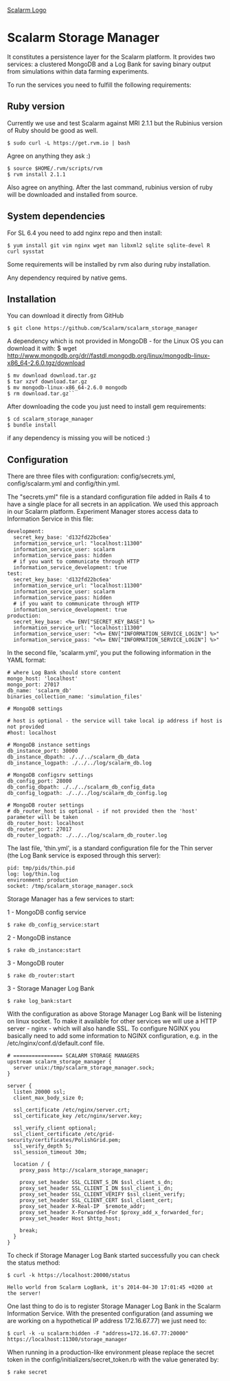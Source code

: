[Scalarm Logo](http://scalarm.com/images/scalarmNiebieskiemale.png)

Scalarm Storage Manager
=======================

It constitutes a persistence layer for the Scalarm platform. It provides two services: a clustered MongoDB and
a Log Bank for saving binary output from simulations within data farming experiments.

To run the services you need to fulfill the following requirements:

Ruby version
------------
Currently we use and test Scalarm against MRI 2.1.1 but the Rubinius version of Ruby should be good as well.

```
$ sudo curl -L https://get.rvm.io | bash
```

Agree on anything they ask :)

```
$ source $HOME/.rvm/scripts/rvm
$ rvm install 2.1.1
```

Also agree on anything. After the last command, rubinius version of ruby will be downloaded and installed from source.


System dependencies
-------------------

For SL 6.4 you need to add nginx repo and then install:

```
$ yum install git vim nginx wget man libxml2 sqlite sqlite-devel R curl sysstat
```

Some requirements will be installed by rvm also during ruby installation.

Any dependency required by native gems.

Installation
------------

You can download it directly from GitHub

```
$ git clone https://github.com/Scalarm/scalarm_storage_manager
```

A dependency which is not provided in MongoDB - for the Linux OS you can download it with:
$ wget http://www.mongodb.org/dr//fastdl.mongodb.org/linux/mongodb-linux-x86_64-2.6.0.tgz/download

```
$ mv download download.tar.gz
$ tar xzvf download.tar.gz
$ mv mongodb-linux-x86_64-2.6.0 mongodb
$ rm download.tar.gz``
```

After downloading the code you just need to install gem requirements:

```
$ cd scalarm_storage_manager
$ bundle install
```

if any dependency is missing you will be noticed :)

Configuration
-------------

There are three files with configuration: config/secrets.yml, config/scalarm.yml and config/thin.yml.

The "secrets.yml" file is a standard configuration file added in Rails 4 to have a single place for all secrets in
an application. We used this approach in our Scalarm platform. Experiment Manager stores access data to Information Service in this file:

```
development:
  secret_key_base: 'd132fd22bc6ea'
  information_service_url: "localhost:11300"
  information_service_user: scalarm
  information_service_pass: hidden
  # if you want to communicate through HTTP
  information_service_development: true
test:
  secret_key_base: 'd132fd22bc6ea'
  information_service_url: "localhost:11300"
  information_service_user: scalarm
  information_service_pass: hidden
  # if you want to communicate through HTTP
  information_service_development: true
production:
  secret_key_base: <%= ENV["SECRET_KEY_BASE"] %>
  information_service_url: "localhost:11300"
  information_service_user: "<%= ENV["INFORMATION_SERVICE_LOGIN"] %>"
  information_service_pass: "<%= ENV["INFORMATION_SERVICE_LOGIN"] %>"
```

In the second file, 'scalarm.yml', you put the following information in the YAML format:

```
# where Log Bank should store content
mongo_host: 'localhost'
mongo_port: 27017
db_name: 'scalarm_db'
binaries_collection_name: 'simulation_files'

# MongoDB settings

# host is optional - the service will take local ip address if host is not provided
#host: localhost

# MongoDB instance settings
db_instance_port: 30000
db_instance_dbpath: ./../../scalarm_db_data
db_instance_logpath: ./../../log/scalarm_db.log

# MongoDB configsrv settings
db_config_port: 28000
db_config_dbpath: ./../../scalarm_db_config_data
db_config_logpath: ./../../log/scalarm_db_config.log

# MongoDB router settings
# db_router_host is optional - if not provided then the 'host' parameter will be taken
db_router_host: localhost
db_router_port: 27017
db_router_logpath: ./../../log/scalarm_db_router.log
```

The last file, 'thin.yml', is a standard configuration file for the Thin server (the Log Bank service is exposed through
this server):
```
pid: tmp/pids/thin.pid
log: log/thin.log
environment: production
socket: /tmp/scalarm_storage_manager.sock
```

Storage Manager has a few services to start:

1 - MongoDB config service
```
$ rake db_config_service:start
```

2 - MongoDB instance
```
$ rake db_instance:start
```

3 - MongoDB router
```
$ rake db_router:start
```

3 - Storage Manager Log Bank
```
$ rake log_bank:start
```

With the configuration as above Storage Manager Log Bank will be listening on linux socket. To make it available for other services we will use a HTTP server - nginx - which will also handle SSL.
To configure NGINX you basically need to add some information to NGINX configuration, e.g. in the /etc/nginx/conf.d/default.conf file.

```
# ================ SCALARM STORAGE MANAGERS
upstream scalarm_storage_manager {
  server unix:/tmp/scalarm_storage_manager.sock;
}

server {
  listen 20000 ssl;
  client_max_body_size 0;

  ssl_certificate /etc/nginx/server.crt;
  ssl_certificate_key /etc/nginx/server.key;

  ssl_verify_client optional;
  ssl_client_certificate /etc/grid-security/certificates/PolishGrid.pem;
  ssl_verify_depth 5;
  ssl_session_timeout 30m;

  location / {
    proxy_pass http://scalarm_storage_manager;

    proxy_set_header SSL_CLIENT_S_DN $ssl_client_s_dn;
    proxy_set_header SSL_CLIENT_I_DN $ssl_client_i_dn;
    proxy_set_header SSL_CLIENT_VERIFY $ssl_client_verify;
    proxy_set_header SSL_CLIENT_CERT $ssl_client_cert;
    proxy_set_header X-Real-IP  $remote_addr;
    proxy_set_header X-Forwarded-For $proxy_add_x_forwarded_for;
    proxy_set_header Host $http_host;

    break;
  }
}
```

To check if Storage Manager Log Bank started successfully you can check the status method:

```
$ curl -k https://localhost:20000/status

Hello world from Scalarm LogBank, it's 2014-04-30 17:01:45 +0200 at the server!

```
One last thing to do is to register Storage Manager Log Bank in the Scalarm Information Service. With the presented configuration (and assuming we are working on a hypothetical IP address 172.16.67.77) we just need to:

```
$ curl -k -u scalarm:hidden -F "address=172.16.67.77:20000" https://localhost:11300/storage_manager
```

When running in a production-like environment please replace the secret token in the config/initializers/secret_token.rb with the value generated by:

```
$ rake secret
```
